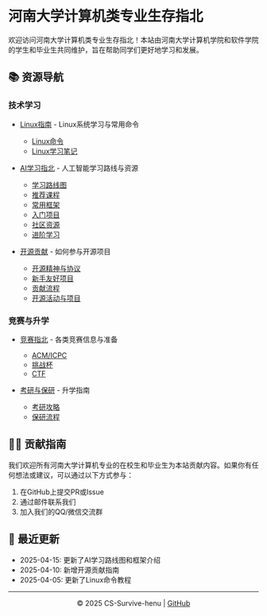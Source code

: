 # 河南大学计算机类专业生存指北

欢迎访问河南大学计算机类专业生存指北！本站由河南大学计算机学院和软件学院的学生和毕业生共同维护，旨在帮助同学们更好地学习和发展。

## 📚 资源导航

### 技术学习
- [Linux指南](LinuxGuide/README.md) - Linux系统学习与常用命令
  - [Linux命令](LinuxGuide/Linux命令/ls命令.md)
  - [Linux学习笔记](LinuxGuide/Linux学习笔记/关于md格式的使用.md)
  
- [AI学习指北](AILearnGuide/README.md) - 人工智能学习路线与资源
  - [学习路线图](AILearnGuide/roadmap.md)
  - [推荐课程](AILearnGuide/courses.md)
  - [常用框架](AILearnGuide/frameworks.md)
  - [入门项目](AILearnGuide/projects.md)
  - [社区资源](AILearnGuide/community.md)
  - [进阶学习](AILearnGuide/advanced_learning.md)

- [开源贡献](OpenSource/README.md) - 如何参与开源项目
  - [开源精神与协议](OpenSource/spirit_license.md)
  - [新手友好项目](OpenSource/beginner_projects.md)
  - [贡献流程](OpenSource/workflow.md)
  - [开源活动与项目](OpenSource/open_source_programs.md)

### 竞赛与升学
- [竞赛指北](https://github.com/CS-Survive-henu/Henu-Computer-Survival-Guide/wiki/%E7%AB%9E%E8%B5%9B%E6%8C%87%E5%8C%97) - 各类竞赛信息与准备
  - [ACM/ICPC](Competitions/acm_icpc.md)
  - [挑战杯](Competitions/challenge_cup.md)
  - [CTF](Competitions/ctf.md)

- [考研与保研](考研与保研/README.md) - 升学指南
  - [考研攻略](考研与保研/考研.md)
  - [保研流程](考研与保研/保研.md)

## 🙋‍♀️ 贡献指南

我们欢迎所有河南大学计算机专业的在校生和毕业生为本站贡献内容。如果你有任何想法或建议，可以通过以下方式参与：

1. 在GitHub上提交PR或Issue
2. 通过邮件联系我们
3. 加入我们的QQ/微信交流群

## 📅 最近更新

- 2025-04-15: 更新了AI学习路线图和框架介绍
- 2025-04-10: 新增开源贡献指南
- 2025-04-05: 更新了Linux命令教程

---

<div align="center">
© 2025 CS-Survive-henu | <a href="https://github.com/CS-Survive-henu/CS-Survive-henu.github.io">GitHub</a>
</div>
